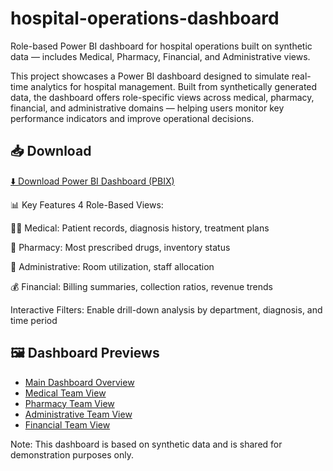 # hospital-operations-dashboard
Role-based Power BI dashboard for hospital operations built on synthetic data — includes Medical, Pharmacy, Financial, and Administrative views.

This project showcases a Power BI dashboard designed to simulate real-time analytics for hospital management. Built from synthetically generated data, the dashboard offers role-specific views across medical, pharmacy, financial, and administrative domains — helping users monitor key performance indicators and improve operational decisions.

## 📥 Download

[⬇️ Download Power BI Dashboard (PBIX)](https://github.com/mlhmatthew/hospital-operations-dashboard/raw/main/dashboard/hospital-dashboard.pbix)

📊 Key Features
4 Role-Based Views:

👨‍⚕️ Medical: Patient records, diagnosis history, treatment plans

💊 Pharmacy: Most prescribed drugs, inventory status

🏢 Administrative: Room utilization, staff allocation

💰 Financial: Billing summaries, collection ratios, revenue trends

Interactive Filters: Enable drill-down analysis by department, diagnosis, and time period

## 🖼️ Dashboard Previews

- [Main Dashboard Overview](assets/main-dashboard.png)
- [Medical Team View](assets/medical-view.png)
- [Pharmacy Team View](assets/pharmacy-view.png)
- [Administrative Team View](assets/admin-view.png)
- [Financial Team View](assets/financial-view.png)


Note: This dashboard is based on synthetic data and is shared for demonstration purposes only.
